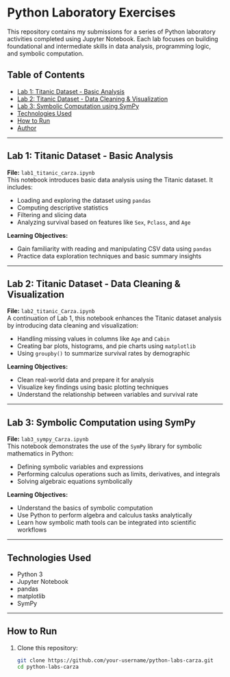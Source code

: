 # Python Laboratory Exercises

This repository contains my submissions for a series of Python laboratory activities completed using Jupyter Notebook. Each lab focuses on building foundational and intermediate skills in data analysis, programming logic, and symbolic computation.

## Table of Contents

- [Lab 1: Titanic Dataset - Basic Analysis](#lab-1-titanic-dataset---basic-analysis)
- [Lab 2: Titanic Dataset - Data Cleaning & Visualization](#lab-2-titanic-dataset---data-cleaning--visualization)
- [Lab 3: Symbolic Computation using SymPy](#lab-3-symbolic-computation-using-sympy)
- [Technologies Used](#technologies-used)
- [How to Run](#how-to-run)
- [Author](#author)

---

## Lab 1: Titanic Dataset - Basic Analysis
**File:** `lab1_titanic_carza.ipynb`  
This notebook introduces basic data analysis using the Titanic dataset. It includes:

- Loading and exploring the dataset using `pandas`
- Computing descriptive statistics
- Filtering and slicing data
- Analyzing survival based on features like `Sex`, `Pclass`, and `Age`

**Learning Objectives:**

- Gain familiarity with reading and manipulating CSV data using `pandas`
- Practice data exploration techniques and basic summary insights

---

## Lab 2: Titanic Dataset - Data Cleaning & Visualization
**File:** `lab2_titanic_Carza.ipynb`  
A continuation of Lab 1, this notebook enhances the Titanic dataset analysis by introducing data cleaning and visualization:

- Handling missing values in columns like `Age` and `Cabin`
- Creating bar plots, histograms, and pie charts using `matplotlib`
- Using `groupby()` to summarize survival rates by demographic

**Learning Objectives:**

- Clean real-world data and prepare it for analysis
- Visualize key findings using basic plotting techniques
- Understand the relationship between variables and survival rate

---

## Lab 3: Symbolic Computation using SymPy
**File:** `lab3_sympy_Carza.ipynb`  
This notebook demonstrates the use of the `SymPy` library for symbolic mathematics in Python:

- Defining symbolic variables and expressions
- Performing calculus operations such as limits, derivatives, and integrals
- Solving algebraic equations symbolically

**Learning Objectives:**

- Understand the basics of symbolic computation
- Use Python to perform algebra and calculus tasks analytically
- Learn how symbolic math tools can be integrated into scientific workflows

---

## Technologies Used

- Python 3
- Jupyter Notebook
- pandas
- matplotlib
- SymPy

---

## How to Run

1. Clone this repository:
   ```bash
   git clone https://github.com/your-username/python-labs-carza.git
   cd python-labs-carza
